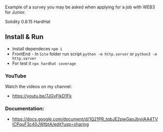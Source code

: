 Example of a survey you may be asked when applying for a job with WEB3 for Junior.

Solidity 0.8.15
HardHat

## Install & Run

* Install dependeces `npm i`
* FrontEnd - In `Site` folder run script `python -m http.server` or `python3 -m http.server`
* For test it `npx hardhat coverage`

### YouTube
Watch the videos on my channel: 
* https://youtu.be/7JGvFIkD1Fk

### Documentation:
* https://docs.google.com/document/d/1Q21PR_tqbJE2pwGaoJbyiiAA4TVlCPquF3c40JWtbtA/edit?usp=sharing